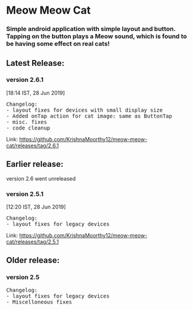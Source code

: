 # Meow Meow Cat
### Simple android application with simple layout and button. Tapping on the button plays a Meow sound, which is found to be having some effect on real cats!

## Latest Release:		<br />

### version 2.6.1     
[18:14 IST, 28 Jun 2019] 
<pre>
Changelog:
- layout fixes for devices with small display size
- Added onTap action for cat image: same as ButtonTap
- misc. fixes
- code cleanup
</pre>

Link: https://github.com/KrishnaMoorthy12/meow-meow-cat/releases/tag/2.6.1

## Earlier release: <br />
version 2.6 went unreleased
### version 2.5.1     
[12:20 IST, 28 Jun 2019] 
<pre>
Changelog:
- layout fixes for legacy devices
</pre>

Link: https://github.com/KrishnaMoorthy12/meow-meow-cat/releases/tag/2.5.1

## Older release:
### version 2.5
<pre>
Changelog:
- layout fixes for legacy devices
- Miscelloneous fixes
</pre>
